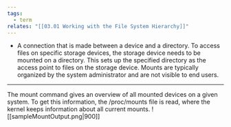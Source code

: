 ```yaml
---
tags:
  - term
relates: "[[03.01 Working with the File System Hierarchy]]"
---
```

- A connection that is made between a device and a directory. To access files on specific storage devices, the storage device needs to be mounted on a directory. This sets up the specified directory as the access point to files on the storage device. Mounts are typically organized by the system administrator and are not visible to end users.
---

The mount command gives an overview of all mounted devices on a given system. To get this information, the /proc/mounts file is read, where the kernel keeps information about all current mounts. 
![[sampleMountOutput.png|900]]
